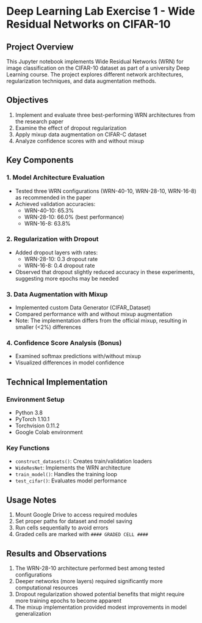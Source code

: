 # Deep Learning Lab Exercise 1 - Wide Residual Networks on CIFAR-10

## Project Overview

This Jupyter notebook implements Wide Residual Networks (WRN) for image classification on the CIFAR-10 dataset as part of a university Deep Learning course. The project explores different network architectures, regularization techniques, and data augmentation methods.

## Objectives

1. Implement and evaluate three best-performing WRN architectures from the research paper
2. Examine the effect of dropout regularization
3. Apply mixup data augmentation on CIFAR-C dataset
4. Analyze confidence scores with and without mixup

## Key Components

### 1. Model Architecture Evaluation
- Tested three WRN configurations (WRN-40-10, WRN-28-10, WRN-16-8) as recommended in the paper
- Achieved validation accuracies:
  - WRN-40-10: 65.3%
  - WRN-28-10: 66.0% (best performance)
  - WRN-16-8: 63.8%

### 2. Regularization with Dropout
- Added dropout layers with rates:
  - WRN-28-10: 0.3 dropout rate
  - WRN-16-8: 0.4 dropout rate
- Observed that dropout slightly reduced accuracy in these experiments, suggesting more epochs may be needed

### 3. Data Augmentation with Mixup
- Implemented custom Data Generator (CIFAR_Dataset)
- Compared performance with and without mixup augmentation
- Note: The implementation differs from the official mixup, resulting in smaller (<2%) differences

### 4. Confidence Score Analysis (Bonus)
- Examined softmax predictions with/without mixup
- Visualized differences in model confidence

## Technical Implementation

### Environment Setup
- Python 3.8
- PyTorch 1.10.1
- Torchvision 0.11.2
- Google Colab environment

### Key Functions
- `construct_datasets()`: Creates train/validation loaders
- `WideResNet`: Implements the WRN architecture
- `train_model()`: Handles the training loop
- `test_cifar()`: Evaluates model performance

## Usage Notes

1. Mount Google Drive to access required modules
2. Set proper paths for dataset and model saving
3. Run cells sequentially to avoid errors
4. Graded cells are marked with `#### GRADED CELL ####`

## Results and Observations

1. The WRN-28-10 architecture performed best among tested configurations
2. Deeper networks (more layers) required significantly more computational resources
3. Dropout regularization showed potential benefits that might require more training epochs to become apparent
4. The mixup implementation provided modest improvements in model generalization

